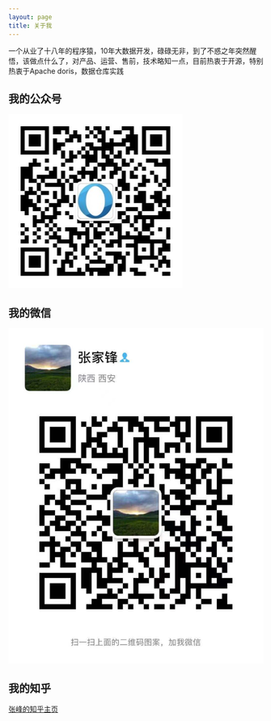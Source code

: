 ```yaml
---
layout: page
title: 关于我 
---
```


一个从业了十八年的程序猿，10年大数据开发，碌碌无非，到了不惑之年突然醒悟，该做点什么了，对产品、运营、售前，技术略知一点，目前热衷于开源，特别热衷于Apache doris，数据仓库实践

<h2> 我的公众号 </h2>  

![](/images/gongzhonghao.jpg)



<h2> 我的微信 </h2> 

![](/images/20210901175004.jpg)

<h2> 我的知乎 </h2>  

[张峰的知乎主页](https://www.zhihu.com/people/zhang-feng-68-16-47)


